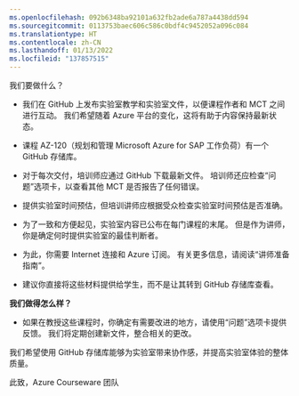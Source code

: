 ```yaml
---
ms.openlocfilehash: 092b6348ba92101a632fb2ade6a787a4438dd594
ms.sourcegitcommit: 0113753baec606c586c0bdf4c9452052a096c084
ms.translationtype: HT
ms.contentlocale: zh-CN
ms.lasthandoff: 01/13/2022
ms.locfileid: "137857515"
---
```

我们要做什么？

*   我们在 GitHub 上发布实验室教学和实验室文件，以便课程作者和 MCT 之间进行互动。 我们希望随着 Azure 平台的变化，这将有助于内容保持最新状态。

*   课程 AZ-120（规划和管理 Microsoft Azure for SAP 工作负荷）有一个 GitHub 存储库。

*   对于每次交付，培训师应通过 GitHub 下载最新文件。 培训师还应检查“问题”选项卡，以查看其他 MCT 是否报告了任何错误。  

*   提供实验室时间预估，但培训讲师应根据受众检查实验室时间预估是否准确。

*   为了一致和方便起见，实验室内容已公布在每门课程的末尾。 但是作为讲师，你是确定何时提供实验室的最佳判断者。

*   为此，你需要 Internet 连接和 Azure 订阅。 有关更多信息，请阅读“讲师准备指南”。 

*   建议你直接将这些材料提供给学生，而不是让其转到 GitHub 存储库查看。 

**我们做得怎么样？**

*   如果在教授这些课程时，你确定有需要改进的地方，请使用“问题”选项卡提供反馈。 我们将定期创建新文件，整合相关的更改。 

我们希望使用 GitHub 存储库能够为实验室带来协作感，并提高实验室体验的整体质量。 

此致，Azure Courseware 团队
